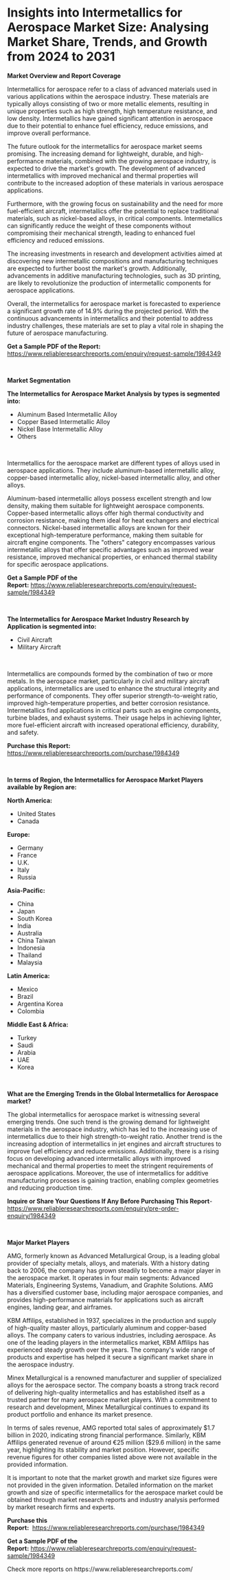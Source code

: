 <p><h1>Insights into Intermetallics for Aerospace Market Size: Analysing Market Share, Trends, and Growth from 2024 to 2031</h1></p><p><strong>Market Overview and Report Coverage</strong></p>
<p><p>Intermetallics for aerospace refer to a class of advanced materials used in various applications within the aerospace industry. These materials are typically alloys consisting of two or more metallic elements, resulting in unique properties such as high strength, high temperature resistance, and low density. Intermetallics have gained significant attention in aerospace due to their potential to enhance fuel efficiency, reduce emissions, and improve overall performance.</p><p>The future outlook for the intermetallics for aerospace market seems promising. The increasing demand for lightweight, durable, and high-performance materials, combined with the growing aerospace industry, is expected to drive the market's growth. The development of advanced intermetallics with improved mechanical and thermal properties will contribute to the increased adoption of these materials in various aerospace applications.</p><p>Furthermore, with the growing focus on sustainability and the need for more fuel-efficient aircraft, intermetallics offer the potential to replace traditional materials, such as nickel-based alloys, in critical components. Intermetallics can significantly reduce the weight of these components without compromising their mechanical strength, leading to enhanced fuel efficiency and reduced emissions.</p><p>The increasing investments in research and development activities aimed at discovering new intermetallic compositions and manufacturing techniques are expected to further boost the market's growth. Additionally, advancements in additive manufacturing technologies, such as 3D printing, are likely to revolutionize the production of intermetallic components for aerospace applications.</p><p>Overall, the intermetallics for aerospace market is forecasted to experience a significant growth rate of 14.9% during the projected period. With the continuous advancements in intermetallics and their potential to address industry challenges, these materials are set to play a vital role in shaping the future of aerospace manufacturing.</p></p>
<p><strong>Get a Sample PDF of the Report:</strong> <a href="https://www.reliableresearchreports.com/enquiry/request-sample/1984349">https://www.reliableresearchreports.com/enquiry/request-sample/1984349</a></p>
<p>&nbsp;</p>
<p><strong>Market Segmentation</strong></p>
<p><strong>The Intermetallics for Aerospace Market Analysis by types is segmented into:</strong></p>
<p><ul><li>Aluminum Based Intermetallic Alloy</li><li>Copper Based Intermetallic Alloy</li><li>Nickel Base Intermetallic Alloy</li><li>Others</li></ul></p>
<p>&nbsp;</p>
<p><p>Intermetallics for the aerospace market are different types of alloys used in aerospace applications. They include aluminum-based intermetallic alloy, copper-based intermetallic alloy, nickel-based intermetallic alloy, and other alloys. </p><p>Aluminum-based intermetallic alloys possess excellent strength and low density, making them suitable for lightweight aerospace components. Copper-based intermetallic alloys offer high thermal conductivity and corrosion resistance, making them ideal for heat exchangers and electrical connectors. Nickel-based intermetallic alloys are known for their exceptional high-temperature performance, making them suitable for aircraft engine components. The "others" category encompasses various intermetallic alloys that offer specific advantages such as improved wear resistance, improved mechanical properties, or enhanced thermal stability for specific aerospace applications.</p></p>
<p><strong>Get a Sample PDF of the Report:</strong>&nbsp;<a href="https://www.reliableresearchreports.com/enquiry/request-sample/1984349">https://www.reliableresearchreports.com/enquiry/request-sample/1984349</a></p>
<p>&nbsp;</p>
<p><strong>The Intermetallics for Aerospace Market Industry Research by Application is segmented into:</strong></p>
<p><ul><li>Civil Aircraft</li><li>Military Aircraft</li></ul></p>
<p>&nbsp;</p>
<p><p>Intermetallics are compounds formed by the combination of two or more metals. In the aerospace market, particularly in civil and military aircraft applications, intermetallics are used to enhance the structural integrity and performance of components. They offer superior strength-to-weight ratio, improved high-temperature properties, and better corrosion resistance. Intermetallics find applications in critical parts such as engine components, turbine blades, and exhaust systems. Their usage helps in achieving lighter, more fuel-efficient aircraft with increased operational efficiency, durability, and safety.</p></p>
<p><strong>Purchase this Report:</strong>&nbsp; <a href="https://www.reliableresearchreports.com/purchase/1984349">https://www.reliableresearchreports.com/purchase/1984349</a></p>
<p>&nbsp;</p>
<p><strong>In terms of Region, the Intermetallics for Aerospace Market Players available by Region are:</strong></p>
<p>
    <p> <strong> North America: </strong>
        <ul>
            <li>United States</li>
            <li>Canada</li>
        </ul>
        </p> 
    <p> <strong> Europe: </strong>
        <ul>
            <li>Germany</li>
            <li>France</li>
            <li>U.K.</li>
            <li>Italy</li>
            <li>Russia</li>
        </ul>
        </p> 
    <p> <strong> Asia-Pacific: </strong>
        <ul>
            <li>China</li>
            <li>Japan</li>
            <li>South Korea</li>
            <li>India</li>
            <li>Australia</li>
            <li>China Taiwan</li>
            <li>Indonesia</li>
            <li>Thailand</li>
            <li>Malaysia</li>
        </ul>
        </p> 
    <p> <strong> Latin America: </strong>
        <ul>
            <li>Mexico</li>
            <li>Brazil</li>
            <li>Argentina Korea</li>
            <li>Colombia</li>
        </ul>
        </p> 
    <p> <strong> Middle East & Africa: </strong>
        <ul>
            <li>Turkey</li>
            <li>Saudi</li>
            <li>Arabia</li>
            <li>UAE</li>
            <li>Korea</li>
        </ul>
    </p>
    </p>
<p>&nbsp;</p>
<p><strong>What are the Emerging Trends in the Global Intermetallics for Aerospace market?</strong></p>
<p><p>The global intermetallics for aerospace market is witnessing several emerging trends. One such trend is the growing demand for lightweight materials in the aerospace industry, which has led to the increasing use of intermetallics due to their high strength-to-weight ratio. Another trend is the increasing adoption of intermetallics in jet engines and aircraft structures to improve fuel efficiency and reduce emissions. Additionally, there is a rising focus on developing advanced intermetallic alloys with improved mechanical and thermal properties to meet the stringent requirements of aerospace applications. Moreover, the use of intermetallics for additive manufacturing processes is gaining traction, enabling complex geometries and reducing production time.</p></p>
<p><strong>Inquire or Share Your Questions If Any Before Purchasing This Report</strong>- <a href="https://www.reliableresearchreports.com/enquiry/pre-order-enquiry/1984349">https://www.reliableresearchreports.com/enquiry/pre-order-enquiry/1984349</a></p>
<p>&nbsp;</p>
<p><strong>Major Market Players</strong></p>
<p><p>AMG, formerly known as Advanced Metallurgical Group, is a leading global provider of specialty metals, alloys, and materials. With a history dating back to 2006, the company has grown steadily to become a major player in the aerospace market. It operates in four main segments: Advanced Materials, Engineering Systems, Vanadium, and Graphite Solutions. AMG has a diversified customer base, including major aerospace companies, and provides high-performance materials for applications such as aircraft engines, landing gear, and airframes.</p><p>KBM Affilips, established in 1937, specializes in the production and supply of high-quality master alloys, particularly aluminum and copper-based alloys. The company caters to various industries, including aerospace. As one of the leading players in the intermetallics market, KBM Affilips has experienced steady growth over the years. The company's wide range of products and expertise has helped it secure a significant market share in the aerospace industry.</p><p>Minex Metallurgical is a renowned manufacturer and supplier of specialized alloys for the aerospace sector. The company boasts a strong track record of delivering high-quality intermetallics and has established itself as a trusted partner for many aerospace market players. With a commitment to research and development, Minex Metallurgical continues to expand its product portfolio and enhance its market presence.</p><p>In terms of sales revenue, AMG reported total sales of approximately $1.7 billion in 2020, indicating strong financial performance. Similarly, KBM Affilips generated revenue of around €25 million ($29.6 million) in the same year, highlighting its stability and market position. However, specific revenue figures for other companies listed above were not available in the provided information.</p><p>It is important to note that the market growth and market size figures were not provided in the given information. Detailed information on the market growth and size of specific intermetallics for the aerospace market could be obtained through market research reports and industry analysis performed by market research firms and experts.</p></p>
<p><strong>Purchase this Report:</strong>&nbsp;&nbsp;<a href="https://www.reliableresearchreports.com/purchase/1984349">https://www.reliableresearchreports.com/purchase/1984349</a></p>
<p></p>
<p><strong>Get a Sample PDF of the Report:</strong>&nbsp;<a href="https://www.reliableresearchreports.com/enquiry/request-sample/1984349">https://www.reliableresearchreports.com/enquiry/request-sample/1984349</a></p>
<p>Check more reports on https://www.reliableresearchreports.com/</p>